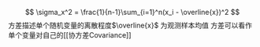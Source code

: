 $$
\sigma_x^2 = \frac{1}{n-1}\sum_{i=1}^n(x_i - \overline{x})^2
$$
方差描述单个随机变量的离散程度$\overline{x}$ 为观测样本均值
方差可以看作单个变量对自己的[[协方差Covariance]] 